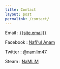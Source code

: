 ```yaml
---
title: Contact
layout: post
permalink: /contact/
---
```


Email       : <a href="mailto:{{site.email}}">{{site.email}}</a>

Facebook    : [Nafi'ul Anam](https://www.facebook.com/namlim47/)

Twitter     : [@namlim47](https://twitter.com/namlim47)

Steam       : [NaMLiM](https://steamcommunity.com/id/NaMLiM/)